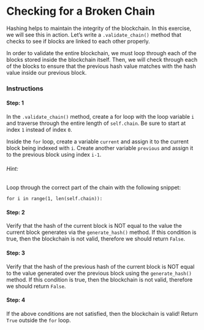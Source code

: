 # Checking for a Broken Chain

Hashing helps to maintain the integrity of the blockchain. In this exercise, we will see this in action. Let’s write a `.validate_chain()` method that checks to see if blocks are linked to each other properly.

In order to validate the entire blockchain, we must loop through each of the blocks stored inside the blockchain itself. Then, we will check through each of the blocks to ensure that the previous hash value matches with the hash value inside our previous block.

### Instructions


#### Step: 1
In the `.validate_chain()` method, create a for loop with the loop variable `i` and traverse through the entire length of `self.chain`. Be sure to start at index `1` instead of index `0`.

Inside the `for` loop, create a variable `current` and assign it to the current block being indexed with `i`. Create another variable `previous` and assign it to the previous block using index `i-1`.

###### Hint:
Loop through the correct part of the chain with the following snippet:

`for i in range(1, len(self.chain)):`

#### Step: 2
Verify that the hash of the current block is NOT equal to the value the current block generates via the `generate_hash()` method. If this condition is true, then the blockchain is not valid, therefore we should return `False`.

#### Step: 3
Verify that the hash of the previous hash of the current block is NOT equal to the value generated over the previous block using the `generate_hash()` method. If this condition is true, then the blockchain is not valid, therefore we should return `False`.

#### Step: 4
If the above conditions are not satisfied, then the blockchain is valid! Return `True` outside the `for` loop.
